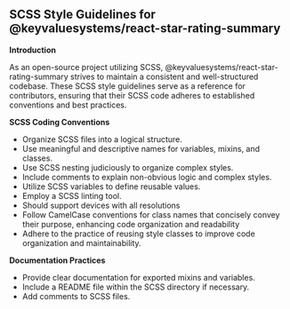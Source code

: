 ## SCSS Style Guidelines for @keyvaluesystems/react-star-rating-summary

**Introduction**

As an open-source project utilizing SCSS, @keyvaluesystems/react-star-rating-summary strives to maintain a consistent and well-structured codebase. These SCSS style guidelines serve as a reference for contributors, ensuring that their SCSS code adheres to established conventions and best practices.

**SCSS Coding Conventions**

- Organize SCSS files into a logical structure.
- Use meaningful and descriptive names for variables, mixins, and classes.
- Use SCSS nesting judiciously to organize complex styles.
- Include comments to explain non-obvious logic and complex styles.
- Utilize SCSS variables to define reusable values.
- Employ a SCSS linting tool.
- Should support devices with all resolutions
- Follow CamelCase conventions for class names that concisely convey their purpose, enhancing code organization and readability
- Adhere to the practice of reusing style classes to improve code organization and maintainability.

**Documentation Practices**

- Provide clear documentation for exported mixins and variables.
- Include a README file within the SCSS directory if necessary.
- Add comments to SCSS files.
